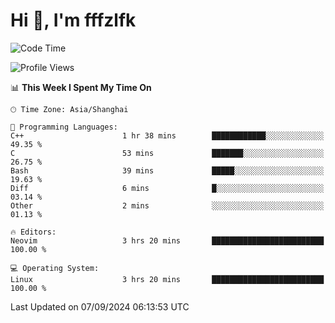 # Hi 👋, I'm fffzlfk

<!--START_SECTION:waka-->
![Code Time](http://img.shields.io/badge/Code%20Time-965%20hrs%2021%20mins-blue)

![Profile Views](http://img.shields.io/badge/Profile%20Views-0-blue)

📊 **This Week I Spent My Time On** 

```text
🕑︎ Time Zone: Asia/Shanghai

💬 Programming Languages: 
C++                      1 hr 38 mins        ████████████░░░░░░░░░░░░░   49.35 % 
C                        53 mins             ███████░░░░░░░░░░░░░░░░░░   26.75 % 
Bash                     39 mins             █████░░░░░░░░░░░░░░░░░░░░   19.63 % 
Diff                     6 mins              █░░░░░░░░░░░░░░░░░░░░░░░░   03.14 % 
Other                    2 mins              ░░░░░░░░░░░░░░░░░░░░░░░░░   01.13 % 

🔥 Editors: 
Neovim                   3 hrs 20 mins       █████████████████████████   100.00 % 

💻 Operating System: 
Linux                    3 hrs 20 mins       █████████████████████████   100.00 % 
```


 Last Updated on 07/09/2024 06:13:53 UTC
<!--END_SECTION:waka-->
